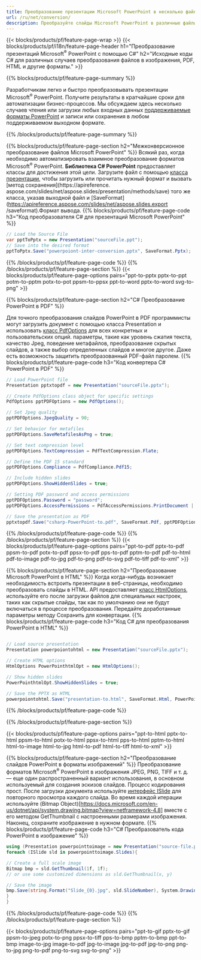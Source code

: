 ```yaml
---
title: Преобразование презентации Microsoft PowerPoint в несколько файлов с использованием C#
url: /ru/net/conversion/
description: Преобразуйте слайды Microsoft PowerPoint в различные файлы, включая PDF, HTML и графические форматы, на платформах .NET Framework, .NET Core, Windows Azure, Mono или Xamarin.
---
```


{{< blocks/products/pf/feature-page-wrap >}}
{{< blocks/products/pf/i18n/feature-page-header h1="Преобразование презентаций Microsoft<sup>®</sup> PowerPoint с помощью C#" h2="Исходные коды C# для различных случаев преобразования файлов в изображения, PDF, HTML и другие форматы." >}}

{{% blocks/products/pf/feature-page-summary %}}

Разработчикам легко и быстро преобразовывать презентации Microsoft<sup>®</sup> PowerPoint. Получите результаты в кратчайшие сроки для автоматизации бизнес-процессов. Мы обсуждаем здесь несколько случаев чтения или загрузки любых входных данных [поддерживаемые форматы PowerPoint](https://docs.aspose.com/slides/net/supported-file-formats/) и записи или сохранения в любом поддерживаемом выходном формате. 

{{% /blocks/products/pf/feature-page-summary  %}}

{{% blocks/products/pf/feature-page-section  h2="Межконверсионное преобразование файлов Microsoft PowerPoint" %}}
Всякий раз, когда необходимо автоматизировать взаимное преобразование форматов Microsoft<sup>®</sup> PowerPoint. **Библиотека C# PowerPoint** предоставляет классы для достижения этой цели. Загрузите файл с помощью [класса презентации](https://apireference.aspose.com/net/slides/aspose.slides/presentation), чтобы загрузить или прочитать нужный формат и вызвать [метод сохранения](https://apireference. aspose.com/slides/net/aspose.slides/presentation/methods/save) того же класса, указав выходной файл и [SaveFormat](https://apireference.aspose.com/slides/net/aspose.slides.export /saveformat).Формат вывода. 
{{% blocks/products/pf/feature-page-code h3="Код преобразователя C# для презентаций Microsoft PowerPoint" %}}

```cs
// Load the Source File
var pptToPptx = new Presentation("sourceFile.ppt");
// Save into the desired format
pptToPptx.Save("powerpoiont-inter-conversion.pptx", SaveFormat.Pptx);   
```
{{% /blocks/products/pf/feature-page-code  %}}
{{% /blocks/products/pf/feature-page-section %}}
{{< blocks/products/pf/feature-page-options pairs="ppt-to-pptx pptx-to-ppt potm-to-pptm potx-to-pot ppsm-to-ppsx ppt-to-word pptx-to-word svg-to-png" >}}


{{% blocks/products/pf/feature-page-section  h2="C# Преобразование PowerPoint в PDF" %}}

Для точного преобразования слайдов PowerPoint в PDF программисты могут загрузить документ с помощью класса Presentation и использовать [класс PdfOptions](https://apireference.aspose.com/slides/net/aspose.slides.export/pdfoptions) для всех конкретных и пользовательских опций. параметры, такие как уровень сжатия текста, качество Jpeg, поведение метафайлов, преобразование скрытых слайдов, а также выбор определенных слайдов и многое другое. Даже есть возможность защитить преобразованный PDF-файл паролем.
{{% blocks/products/pf/feature-page-code h3="Код конвертера C# PowerPoint в PDF" %}}

```cs
// Load PowerPoint file
Presentation pptxtopdf = new Presentation("sourceFile.pptx");

// Create PdfOptions class object for specific settings
PdfOptions pptPDFOptions = new PdfOptions();

// Set Jpeg quality
pptPDFOptions.JpegQuality = 90;

// Set behavior for metafiles
pptPDFOptions.SaveMetafilesAsPng = true;

// Set text compression level
pptPDFOptions.TextCompression = PdfTextCompression.Flate;

// Define the PDF 15 standard
pptPDFOptions.Compliance = PdfCompliance.Pdf15;

// Include hidden slides
pptPDFOptions.ShowHiddenSlides = true;

// Setting PDF password and access permissions
pptPDFOptions.Password = "password";
pptPDFOptions.AccessPermissions = PdfAccessPermissions.PrintDocument | PdfAccessPermissions.HighQualityPrint;

// Save the presentation as PDF
pptxtopdf.Save("csharp-PowerPoint-to.pdf", SaveFormat.Pdf, pptPDFOptions);

```
{{% /blocks/products/pf/feature-page-code  %}}
{{% /blocks/products/pf/feature-page-section %}}
{{< blocks/products/pf/feature-page-options pairs="ppt-to-pdf pptx-to-pdf ppsm-to-pdf potx-to-pdf ppsx-to-pdf pps-to-pdf pptm-to-pdf pdf-to-html pdf-to-image pdf-to-jpg pdf-to-png pdf-to-svg pdf-to-tiff pdf-to-xml" >}}


{{% blocks/products/pf/feature-page-section  h2="Преобразование Microsoft PowerPoint в HTML" %}}
Когда когда-нибудь возникает необходимость встроить презентации в веб-страницы, необходимо преобразовать слайды в HTML. API предоставляет [класс HtmlOptions](https://apireference.aspose.com/slides/net/aspose.slides.export/htmloptions), используйте его после загрузки файлов для специальных настроек, таких как скрытые слайды, так как по умолчанию они не будут включаться в процессе преобразования. Передайте доработанные параметры методу Сохранить для конвертации.
{{% blocks/products/pf/feature-page-code h3="Код C# для преобразования PowerPoint в HTML" %}}

```cs

// Load source presentation 
Presentation powerpoiontohtml = new Presentation("sourceFile.pptx");

// Create HTML options
HtmlOptions PowerPointhtmlOpt = new HtmlOptions();

// Show hidden slides
PowerPointhtmlOpt.ShowHiddenSlides = true;

// Save the PPTX as HTML
powerpoiontohtml.Save("presentation-to.html", SaveFormat.Html, PowerPointhtmlOpt); 

```
{{% /blocks/products/pf/feature-page-code %}}

{{% /blocks/products/pf/feature-page-section %}}

{{< blocks/products/pf/feature-page-options pairs="ppt-to-html pptx-to-html ppsm-to-html potx-to-html ppsx-to-html pps-to-html pptm-to-html html-to-image html-to-jpg html-to-pdf html-to-tiff html-to-xml" >}}

{{% blocks/products/pf/feature-page-section  h2="Преобразование слайдов PowerPoint в форматы изображений" %}}
Преобразование форматов Microsoft<sup>®</sup> PowerPoint в изображения JPEG, PNG, TIFF и т. д. — еще один распространенный вариант использования, в основном используемый для создания эскизов слайдов. Процесс кодирования прост. После загрузки документа используйте [интерфейс ISlide](https://apireference.aspose.com/net/slides/aspose.slides/islide) для повторного просмотра каждого слайда. Во время каждой итерации используйте (Bitmap Object)[https://docs.microsoft.com/en-us/dotnet/api/system.drawing.bitmap?view=netframework-4.8] вместе с его методом GetThumbnail с настроенными размерами изображения. Наконец, сохраните изображение в нужном формате.
{{% blocks/products/pf/feature-page-code h3="C# Преобразователь кода PowerPoint в изображение" %}}
```cs
using (Presentation powerpointtoimage = new Presentation("source-file.ppt")){
foreach (ISlide sld in powerpointtoimage.Slides){

// Create a full scale image
Bitmap bmp = sld.GetThumbnail(1f, 1f);
// or use some customized dimensions as sld.GetThumbnail(x, y)

// Save the image
bmp.Save(string.Format("Slide_{0}.jpg", sld.SlideNumber), System.Drawing.Imaging.ImageFormat.Jpeg);
}
}
```
{{% /blocks/products/pf/feature-page-code %}}
{{% /blocks/products/pf/feature-page-section %}}

{{< blocks/products/pf/feature-page-options pairs="ppt-to-gif pptx-to-gif ppsm-to-jpeg potx-to-png ppsx-to-tiff pps-to-bmp pptm-to-bmp ppt-to-bmp image-to-jpg image-to-pdf jpg-to-image jpg-to-pdf jpg-to-png png-to-jpg png-to-pdf png-to-svg svg-to-png" >}}